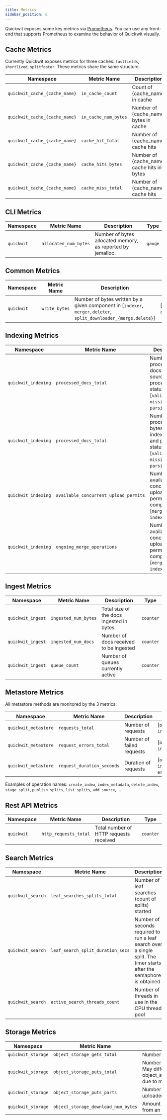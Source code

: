 ```yaml
---
title: Metrics
sidebar_position: 6
---
```


Quickwit exposes some key metrics via [Prometheus](https://prometheus.io/). You can use any front-end that supports Prometheus to examine the behavior of Quickwit visually.

## Cache Metrics

Currently Quickwit exposes metrics for three caches: `fastfields`, `shortlived`, `splitfooter`. These metrics share the same structure.

| Namespace | Metric Name | Description | Type |
| --------- | ----------- | ----------- | ---- |
| `quickwit_cache_{cache_name}` | `in_cache_count` | Count of {cache_name} in cache | `gauge` |
| `quickwit_cache_{cache_name}` | `in_cache_num_bytes` | Number of {cache_name} bytes in cache | `gauge` |
| `quickwit_cache_{cache_name}` | `cache_hit_total` | Number of {cache_name} cache hits | `counter` |
| `quickwit_cache_{cache_name}` | `cache_hits_bytes` | Number of {cache_name} cache hits in bytes | `counter` |
| `quickwit_cache_{cache_name}` | `cache_miss_total` | Number of {cache_name} cache hits | `counter` |

## CLI Metrics

| Namespace | Metric Name | Description | Type |
| --------- | ----------- | ----------- | ---- |
| `quickwit` | `allocated_num_bytes` | Number of bytes allocated memory, as reported by jemalloc. | `gauge` |

## Common Metrics

| Namespace | Metric Name | Description | Labels | Type |
| --------- | ----------- | ----------- | ------ | ---- |
| `quickwit` | `write_bytes`| Number of bytes written by a given component in [`indexer`, `merger`, `deleter`, `split_downloader_{merge,delete}`] | [`index`, `component`] | `counter` |

## Indexing Metrics

| Namespace | Metric Name | Description | Labels | Type |
| --------- | ----------- | ----------- | ------ | ---- |
| `quickwit_indexing` | `processed_docs_total`| Number of processed docs by index, source and processed status in [`valid`, `missing_field`, `parsing_error`] | [`index`, `source`, `docs_processed_status`] | `counter` |
| `quickwit_indexing` | `processed_docs_total`| Number of processed bytes by index, source and processed status in [`valid`, `missing_field`, `parsing_error`] | [`index`, `source`, `docs_processed_status`] | `counter` |
| `quickwit_indexing` | `available_concurrent_upload_permits`| Number of available concurrent upload permits by component in [`merger`, `indexer`] | [`component`] | `gauge` |
| `quickwit_indexing` | `ongoing_merge_operations`| Number of available concurrent upload permits by component in [`merger`, `indexer`]. | [`index`, `source`] | `gauge` |

## Ingest Metrics

| Namespace | Metric Name | Description | Type |
| --------- | ----------- | ----------- | ---- |
| `quickwit_ingest` | `ingested_num_bytes` | Total size of the docs ingested in bytes | `counter` |
| `quickwit_ingest` | `ingested_num_docs` | Number of docs received to be ingested | `counter` |
| `quickwit_ingest` | `queue_count` | Number of queues currently active | `counter` |

## Metastore Metrics

All metastore methods are monitored by the 3 metrics:

| Namespace | Metric Name | Description | Labels | Type |
| --------- | ----------- | ----------- | ------ | ---- |
| `quickwit_metastore` | `requests_total` | Number of requests | [`operation`, `index`] | `counter` |
| `quickwit_metastore` | `request_errors_total` | Number of failed requests | [`operation`, `index`] | `counter` |
| `quickwit_metastore` | `request_duration_seconds` | Duration of requests | [`operation`, `index`, `error`] | `histogram` |

Examples of operation names: `create_index`, `index_metadata`, `delete_index`, `stage_split`, `publish_splits`, `list_splits`, `add_source`, ...

## Rest API Metrics

| Namespace | Metric Name | Description | Type |
| --------- | ----------- | ----------- | ---- |
| `quickwit` | `http_requests_total` | Total number of HTTP requests received | `counter` |

## Search Metrics

| Namespace | Metric Name | Description | Type |
| --------- | ----------- | ----------- | ---- |
| `quickwit_search` | `leaf_searches_splits_total` | Number of leaf searches (count of splits) started | `counter` |
| `quickwit_search` | `leaf_search_split_duration_secs` | Number of seconds required to run a leaf search over a single split. The timer starts after the semaphore is obtained | `histogram` |
| `quickwit_search` | `active_search_threads_count` | Number of threads in use in the CPU thread pool | `gauge` |

## Storage Metrics

| Namespace | Metric Name | Description | Type |
| --------- | ----------- | ----------- | ---- |
| `quickwit_storage` | `object_storage_gets_total` | Number of objects fetched | `counter` |
| `quickwit_storage` | `object_storage_puts_total` | Number of objects uploaded. May differ from object_storage_requests_parts due to multipart upload | `counter` |
| `quickwit_storage` | `object_storage_puts_parts` | Number of object parts uploaded | `counter` |
| `quickwit_storage` | `object_storage_download_num_bytes` | Amount of data downloaded from an object storage | `counter` |

